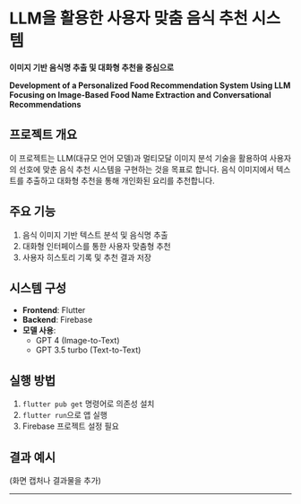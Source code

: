 # LLM을 활용한 사용자 맞춤 음식 추천 시스템  
**이미지 기반 음식명 추출 및 대화형 추천을 중심으로**  

**Development of a Personalized Food Recommendation System Using LLM**  
**Focusing on Image-Based Food Name Extraction and Conversational Recommendations**

## 프로젝트 개요
이 프로젝트는 LLM(대규모 언어 모델)과 멀티모달 이미지 분석 기술을 활용하여 사용자의 선호에 맞춘 음식 추천 시스템을 구현하는 것을 목표로 합니다. 음식 이미지에서 텍스트를 추출하고 대화형 추천을 통해 개인화된 요리를 추천합니다.

## 주요 기능
1. 음식 이미지 기반 텍스트 분석 및 음식명 추출
2. 대화형 인터페이스를 통한 사용자 맞춤형 추천
3. 사용자 히스토리 기록 및 추천 결과 저장

## 시스템 구성
- **Frontend**: Flutter
- **Backend**: Firebase
- **모델 사용**:
  - GPT 4 (Image-to-Text)
  - GPT 3.5 turbo (Text-to-Text)

## 실행 방법
1. `flutter pub get` 명령어로 의존성 설치
2. `flutter run`으로 앱 실행
3. Firebase 프로젝트 설정 필요

## 결과 예시
(화면 캡처나 결과물을 추가)

---
